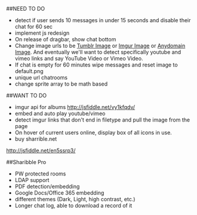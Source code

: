 ##NEED TO DO

* detect if user sends 10 messages in under 15 seconds and disable their chat for 60 sec
* implement js redesign
 * On release of dragbar, show chat bottom
* Change image urls to be <a href="http://33.media.tumblr.com/1eb50966067d35cfffa61aa6a162e1e8/tumblr_navr8bZnjK1tixdy7o1_1280.jpg">Tumblr Image</a> or <a href="http://i.imgur.com/GtxhJh0.gif">Imgur Image</a> or <a href="https://anydomain.com/file.jpg">Anydomain Image</a>. And eventually we'll want to detect specifically youtube and vimeo links and say YouTube Video or Vimeo Video.
* If chat is empty for 60 minutes wipe messages and reset image to default.png
* unique url chatrooms
* change sprite array to be math based

##WANT TO DO

* imgur api for albums http://jsfiddle.net/vy1kfqdv/
* embed and auto play youtube/vimeo
* detect imgur links that don't end in filetype and pull the image from the page
* On hover of current users online, display box of all icons in use.
* buy sharrible.net

http://jsfiddle.net/en5ssrp3/

##Sharibble Pro

* PW protected rooms
* LDAP support
* PDF detection/embedding
* Google Docs/Office 365 embedding
* different themes (Dark, Light, high contrast, etc.)
* Longer chat log, able to download a record of it